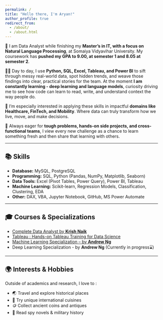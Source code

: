 ```yaml
---
permalink: /
title: "Hello there, I'm Aryan!"
author_profile: true
redirect_from: 
  - /about/
  - /about.html
---
```



🏦 I am Data Analyst while finishing my **Master’s in IT, with a focus on Natural Language Processing**, at Somaiya Vidyavihar University. My coursework has **pushed my GPA to 9.00, at semester 1 and 8.05 at semester 2**.

✍🏻 Day to day, I use **Python, SQL, Excel, Tableau, and Power BI** to sift through messy real-world data, spot hidden trends, and weave those findings into clear, practical stories for the team. At the moment **I am constantly learning - deep learning and language models**, curiosity driving me to see how code can learn to read, write, and understand context the way people do.

💼 I’m especially interested in applying these skills in impactful **domains like Healthcare, FinTech, and Mobility**. Where data can truly transform how we live, move, and make decisions.

🔮 Always eager for **tough problems, hands-on side projects, and cross-functional teams**, I view every new challenge as a chance to learn something fresh and then share that learning with others.

---

## 📚 Skills

- **Database:** MySQL, PostgreSQL  
- **Programming:** SQL, Python (Pandas, NumPy, Matplotlib, Seaborn) 
- **Data Tools:** Excel (Pivot Tables, Power Query), Power BI, Tableau  
- **Machine Learning:** Scikit-learn, Regression Models, Classification, Clustering, EDA 
- **Other:** DAX, VBA, Jupyter Notebook, GitHub, MS Power Automate  

---

## 🎓 Courses & Specializations

- [Complete Data Analyst by **Krish Naik**](https://www.udemy.com/certificate/UC-d5585782-2057-48d4-8c51-50de1b4b5ae6/)
- [Tableau : Hands-on Tableau Training for Data Science](https://www.udemy.com/certificate/UC-ca32b0fd-6509-4d32-96bb-f665334a17f5/)
- [Machine Learning Specialization – by **Andrew Ng**](https://www.coursera.org/account/accomplishments/specialization/R06XLN6URX42)
- Deep Learning Specialization - by **Andrew Ng** (Currently in progress⌛)

---

## 🌍 Interests & Hobbies

Outside of academics and research, I love to :
- 🌏 Travel and explore historical places  
- 🥘 Try unique international cuisines  
- 🪙 Collect ancient coins and antiques  
- 📖 Read spy novels & military history
